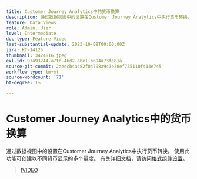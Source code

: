 ```yaml
---
title: Customer Journey Analytics中的货币换算
description: 通过数据视图中的设置在Customer Journey Analytics中执行货币转换。 使用此功能可创建以不同货币显示的多个量度。
feature: Data Views
role: Admin, User
level: Intermediate
doc-type: Feature Video
last-substantial-update: 2023-10-09T00:00:00Z
jira: KT-14125
thumbnail: 3424816.jpeg
exl-id: 97a93244-a7fd-46d2-abe1-b694a73fe81a
source-git-commit: 2aeecb4a482f04798a943e20ef735110f414e745
workflow-type: tm+mt
source-wordcount: '71'
ht-degree: 1%

---
```


# Customer Journey Analytics中的货币换算

通过数据视图中的设置在Customer Journey Analytics中执行货币转换。 使用此功能可创建以不同货币显示的多个量度。 有关详细文档，请访问[格式组件设置](https://experienceleague.adobe.com/docs/analytics-platform/using/cja-dataviews/component-settings/format.html?lang=zh-Hans#currency)。

>[!VIDEO](https://video.tv.adobe.com/v/3424816/?learn=on)
